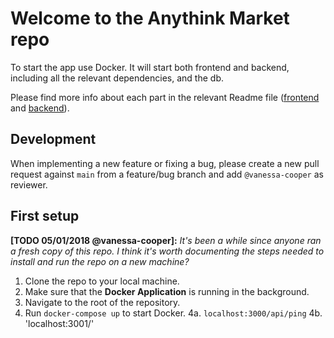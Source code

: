 # Welcome to the Anythink Market repo

To start the app use Docker. It will start both frontend and backend, including all the relevant dependencies, and the db.

Please find more info about each part in the relevant Readme file ([frontend](frontend/readme.md) and [backend](backend/README.md)).

## Development

When implementing a new feature or fixing a bug, please create a new pull request against `main` from a feature/bug branch and add `@vanessa-cooper` as reviewer.

## First setup

**[TODO 05/01/2018 @vanessa-cooper]:** _It's been a while since anyone ran a fresh copy of this repo. I think it's worth documenting the steps needed to install and run the repo on a new machine?_

1. Clone the repo to your local machine.
2. Make sure that the **Docker Application** is running in the background.
3. Navigate to the root of the repository.
4. Run `docker-compose up` to start Docker.
  4a. `localhost:3000/api/ping`
  4b. 'localhost:3001/'
  